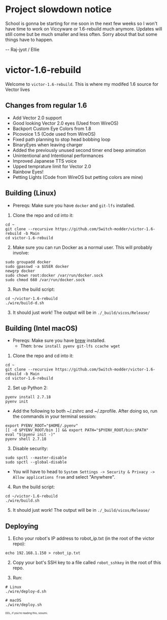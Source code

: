 # Project slowdown notice
School is gonna be starting for me soon in the next few weeks so I won't have time to work on Viccyware or 1.6-rebuild much anymore. Updates will still come but be much smaller and less often. Sorry about that but some things have to happen.

-- Raj-jyot / Ellie

# victor-1.6-rebuild

Welcome to `victor-1.6-rebuild`. This is where my modifed 1.6 source for Vector lives

## Changes from regular 1.6

- Add Vector 2.0 support
- Good looking Vector 2.0 eyes (Used from WireOS)
- Backport Custom Eye Colors from 1.8
- Picovoice 1.5 (Code used from WireOS)
- Fixed path planning to stop head bobbing loop
- BinaryEyes when leaving charger
- Added the previously unused second timer end beep animation
- Unintentional and Intentional performances
- Improved Japanese TTS voice
- Upped temprature limit for Vector 2.0
- Rainbow Eyes!
- Petting Lights (Code from WireOS but petting colors are mine)

## Building (Linux)

 - Prereqs: Make sure you have `docker` and `git-lfs` installed.

1. Clone the repo and cd into it:

```
cd ~
git clone --recursive https://github.com/Switch-modder/victor-1.6-rebuild -b Main
cd victor-1.6-rebuild
```

2. Make sure you can run Docker as a normal user. This will probably involve:

```
sudo groupadd docker
sudo gpasswd -a $USER docker
newgrp docker
sudo chown root:docker /var/run/docker.sock
sudo chmod 660 /var/run/docker.sock
```

3. Run the build script:
```
cd ~/victor-1.6-rebuild
./wire/build-d.sh
```

3. It should just work! The output will be in `./_build/vicos/Release/`

## Building (Intel macOS)

 - Prereqs: Make sure you have [brew](https://brew.sh/) installed.
   -  Then: `brew install pyenv git-lfs ccache wget`

1. Clone the repo and cd into it:

```
cd ~
git clone --recursive https://github.com/Switch-modder/victor-1.6-rebuild -b Main
cd victor-1.6-rebuild
```

2. Set up Python 2:

```
pyenv install 2.7.18
pyenv init
```

- Add the following to both ~/.zshrc and ~/.zprofile. After doing so, run the commands in your terminal session:
```
export PYENV_ROOT="$HOME/.pyenv"
[[ -d $PYENV_ROOT/bin ]] && export PATH="$PYENV_ROOT/bin:$PATH"
eval "$(pyenv init -)"
pyenv shell 2.7.18
```

3. Disable security:

```
sudo spctl --master-disable
sudo spctl --global-disable
```
- You will have to head to `System Settings -> Security & Privacy -> Allow applications from` and select "Anywhere".


4. Run the build script:
```
cd ~/victor-1.6-rebuild
./wire/build.sh
```

5. It should just work! The output will be in `./_build/vicos/Release/`

## Deploying

1. Echo your robot's IP address to robot_ip.txt (in the root of the victor repo):

```
echo 192.168.1.150 > robot_ip.txt
```

2. Copy your bot's SSH key to a file called `robot_sshkey` in the root of this repo.

3. Run:

```
# Linux
./wire/deploy-d.sh

# macOS
./wire/deploy.sh
```

<small><sub><sup>DDL, if you're reading this, sosumi.</sup></sub></small>
